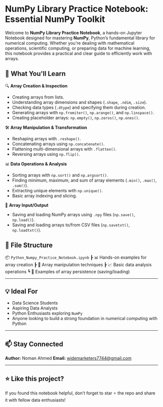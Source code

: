 # NumPy Library Practice Notebook: Essential NumPy Toolkit

Welcome to **NumPy Library Practice Notebook**, a hands-on Jupyter Notebook designed for mastering **NumPy**, Python’s fundamental library for numerical computing. Whether you're dealing with mathematical operations, scientific computing, or preparing data for machine learning, this notebook provides a practical and clear guide to efficiently work with arrays.

## 📘 What You'll Learn

🔍 **Array Creation & Inspection**
* Creating arrays from lists.
* Understanding array dimensions and shapes (`.shape`, `.ndim`, `.size`).
* Checking data types (`.dtype`) and specifying them during creation.
* Generating arrays with `np.fromiter()`, `np.arange()`, and `np.linspace()`.
* Creating placeholder arrays: `np.empty()`, `np.zeros()`, `np.ones()`.

🛠 **Array Manipulation & Transformation**
* Reshaping arrays with `.reshape()`.
* Concatenating arrays using `np.concatenate()`.
* Flattening multi-dimensional arrays with `.flatten()`.
* Reversing arrays using `np.flip()`.

📊 **Data Operations & Analysis**
* Sorting arrays with `np.sort()` and `np.argsort()`.
* Finding minimum, maximum, and sum of array elements (`.min()`, `.max()`, `.sum()`).
* Extracting unique elements with `np.unique()`.
* Basic array indexing and slicing.

💾 **Array Input/Output**
* Saving and loading NumPy arrays using `.npy` files (`np.save()`, `np.load()`).
* Saving and loading arrays to/from CSV files (`np.savetxt()`, `np.loadtxt()`).

## 📁 File Structure

📦 `Python_Numpy_Practice_Notebook.ipynb`
 ┣ 📊 Hands-on examples for array creation
 ┣ 🔄 Array manipulation techniques
 ┣ 📈 Basic data analysis operations
 ┗ 💾 Examples of array persistence (saving/loading)

---

## 💡 Ideal For

* Data Science Students
* Aspiring Data Analysts
* Python Enthusiasts exploring `NumPy`
* Anyone looking to build a strong foundation in numerical computing with Python

---

## 📫 Stay Connected

**Author:** Noman Ahmed
**Email:** widemarketers7744@gmail.com

---

## ⭐ Like this project?

If you found this notebook helpful, don’t forget to star ⭐ the repo and share it with fellow data enthusiasts!
